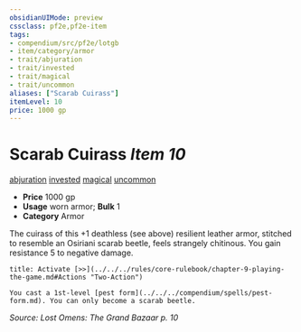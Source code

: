 ```yaml
---
obsidianUIMode: preview
cssclass: pf2e,pf2e-item
tags:
- compendium/src/pf2e/lotgb
- item/category/armor
- trait/abjuration
- trait/invested
- trait/magical
- trait/uncommon
aliases: ["Scarab Cuirass"]
itemLevel: 10
price: 1000 gp
---
```

# Scarab Cuirass *Item 10*  
[abjuration](../../../rules/traits/abjuration.md)  [invested](../../../rules/traits/invested.md)  [magical](../../../rules/traits/magical.md)  [uncommon](../../../rules/traits/uncommon.md)  

- **Price** 1000 gp
- **Usage** worn armor; **Bulk** 1
- **Category** Armor

The cuirass of this +1 deathless (see above) resilient leather armor, stitched to resemble an Osiriani scarab beetle, feels strangely chitinous. You gain resistance 5 to negative damage.

```ad-embed-ability
title: Activate [>>](../../../rules/core-rulebook/chapter-9-playing-the-game.md#Actions "Two-Action")

You cast a 1st-level [pest form](../../../compendium/spells/pest-form.md). You can only become a scarab beetle.
```

*Source: Lost Omens: The Grand Bazaar p. 10*
